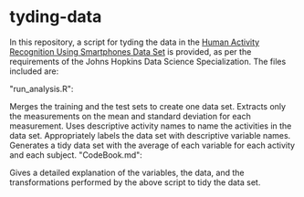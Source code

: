 # tyding-data

In this repository, a script for tyding the data in the [Human Activity Recognition Using Smartphones Data Set](http://archive.ics.uci.edu/ml/datasets/Human+Activity+Recognition+Using+Smartphones) is provided, as per the requirements of the Johns Hopkins Data Science Specialization. The files included are:

"run_analysis.R":

Merges the training and the test sets to create one data set.
Extracts only the measurements on the mean and standard deviation for each measurement.
Uses descriptive activity names to name the activities in the data set.
Appropriately labels the data set with descriptive variable names.
Generates a tidy data set with the average of each variable for each activity and each subject.
"CodeBook.md":

Gives a detailed explanation of the variables, the data, and the transformations performed by the above script to tidy the data set.

